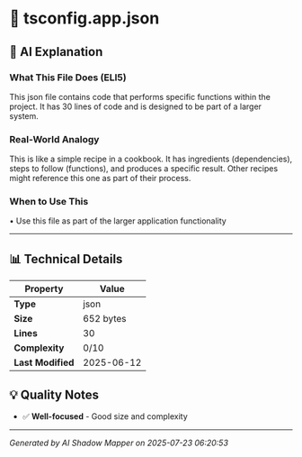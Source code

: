 # 📄 tsconfig.app.json

## 🤖 AI Explanation

### What This File Does (ELI5)
This json file contains code that performs specific functions within the project. It has 30 lines of code and is designed to be part of a larger system.

### Real-World Analogy
This is like a simple recipe in a cookbook. It has ingredients (dependencies), steps to follow (functions), and produces a specific result. Other recipes might reference this one as part of their process.

### When to Use This
• Use this file as part of the larger application functionality

---

## 📊 Technical Details

| Property | Value |
|----------|-------|
| **Type** | json |
| **Size** | 652 bytes |
| **Lines** | 30 |
| **Complexity** | 0/10 |
| **Last Modified** | 2025-06-12 |

## 💡 Quality Notes

- ✅ **Well-focused** - Good size and complexity

---
*Generated by AI Shadow Mapper on 2025-07-23 06:20:53*